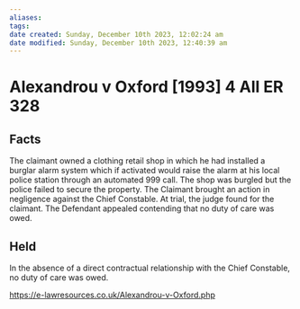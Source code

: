 ```yaml
---
aliases: 
tags: 
date created: Sunday, December 10th 2023, 12:02:24 am
date modified: Sunday, December 10th 2023, 12:40:39 am
---
```


# Alexandrou v Oxford [1993] 4 All ER 328

## Facts

The claimant owned a clothing retail shop in which he had installed a burglar alarm system which if activated would raise the alarm at his local police station through an automated 999 call. The shop was burgled but the police failed to secure the property. The Claimant brought an action in negligence against the Chief Constable. At trial, the judge found for the claimant. The Defendant appealed contending that no duty of care was owed.  

  

## Held

  

In the absence of a direct contractual relationship with the Chief Constable, no duty of care was owed.

<https://e-lawresources.co.uk/Alexandrou-v-Oxford.php>

